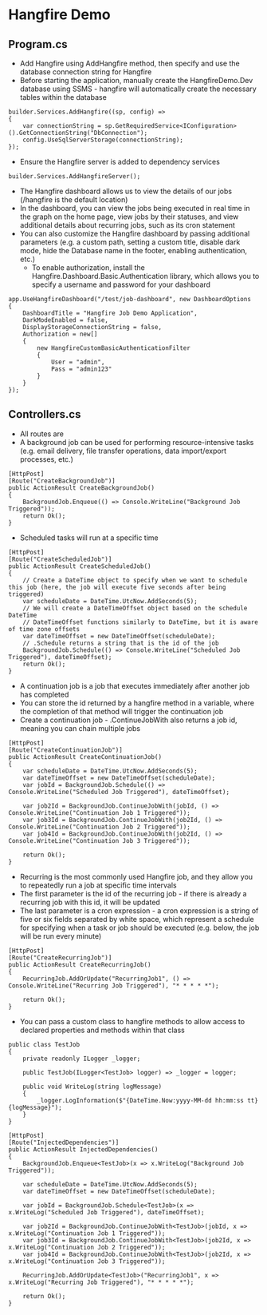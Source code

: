 # Hangfire Demo

## Program.cs
* Add Hangfire using AddHangfire method, then specify and use the database connection string for Hangfire
* Before starting the application, manually create the HangfireDemo.Dev database using SSMS - hangfire will automatically create the necessary tables within the database

```
builder.Services.AddHangfire((sp, config) =>
{
    var connectionString = sp.GetRequiredService<IConfiguration>().GetConnectionString("DbConnection");
    config.UseSqlServerStorage(connectionString);
});
```
* Ensure the Hangfire server is added to dependency services

```
builder.Services.AddHangfireServer();
```
* The Hangfire dashboard allows us to view the details of our jobs (/hangfire is the default location)
* In the dashboard, you can view the jobs being executed in real time in the graph on the home page, view jobs by their statuses, and view additional details about recurring jobs, such as its cron statement
* You can also customize the Hangfire dashboard by passing additional parameters (e.g. a custom path, setting a custom title, disable dark mode, hide the Database name in the footer, enabling authentication, etc.)
    * To enable authorization, install the Hangfire.Dashboard.Basic.Authentication library, which allows you to specify a username and password for your dashboard
```
app.UseHangfireDashboard("/test/job-dashboard", new DashboardOptions
{
    DashboardTitle = "Hangfire Job Demo Application",
    DarkModeEnabled = false,
    DisplayStorageConnectionString = false,
    Authorization = new[]
    {
        new HangfireCustomBasicAuthenticationFilter
        {
            User = "admin",
            Pass = "admin123"
        }
    }
});
```

## Controllers.cs
* All routes are 
* A background job can be used for performing resource-intensive tasks (e.g. email delivery, file transfer operations, data import/export processes, etc.)
```
[HttpPost]
[Route("CreateBackgroundJob")]
public ActionResult CreateBackgroundJob()
{
    BackgroundJob.Enqueue(() => Console.WriteLine("Background Job Triggered"));
    return Ok();
}
```
* Scheduled tasks will run at a specific time
```
[HttpPost]
[Route("CreateScheduledJob")]
public ActionResult CreateScheduledJob()
{
    // Create a DateTime object to specify when we want to schedule this job (here, the job will execute five seconds after being triggered)
    var scheduleDate = DateTime.UtcNow.AddSeconds(5);
    // We will create a DateTimeOffset object based on the schedule DateTime
    // DateTimeOffset functions similarly to DateTime, but it is aware of time zone offsets
    var dateTimeOffset = new DateTimeOffset(scheduleDate);
    // .Schedule returns a string that is the id of the job
    BackgroundJob.Schedule(() => Console.WriteLine("Scheduled Job Triggered"), dateTimeOffset);
    return Ok();
}
```
* A continuation job is a job that executes immediately after another job has completed 
* You can store the id returned by a hangfire method in a variable, where the completion of that method will trigger the continuation job
* Create a continuation job - .ContinueJobWith also returns a job id, meaning you can chain multiple jobs
```
[HttpPost]
[Route("CreateContinuationJob")]
public ActionResult CreateContinuationJob()
{
    var scheduleDate = DateTime.UtcNow.AddSeconds(5);
    var dateTimeOffset = new DateTimeOffset(scheduleDate);
    var jobId = BackgroundJob.Schedule(() => Console.WriteLine("Scheduled Job Triggered"), dateTimeOffset);

    var job2Id = BackgroundJob.ContinueJobWith(jobId, () => Console.WriteLine("Continuation Job 1 Triggered"));
    var job3Id = BackgroundJob.ContinueJobWith(job2Id, () => Console.WriteLine("Continuation Job 2 Triggered"));
    var job4Id = BackgroundJob.ContinueJobWith(job2Id, () => Console.WriteLine("Continuation Job 3 Triggered"));

    return Ok();
}
```
* Recurring is the most commonly used Hangfire job, and they allow you to repeatedly run a job at specific time intervals
* The first parameter is the id of the recurring job - if there is already a recurring job with this id, it will be updated
* The last parameter is a cron expression - a cron expression is a string of five or six fields separated by white space, which represent a schedule for specifying when a task or job should be executed (e.g. below, the job will be run every minute)
``` 
[HttpPost]
[Route("CreateRecurringJob")]
public ActionResult CreateRecurringJob()
{
    RecurringJob.AddOrUpdate("RecurringJob1", () => Console.WriteLine("Recurring Job Triggered"), "* * * * *");

    return Ok();
}
```
* You can pass a custom class to hangfire methods to allow access to declared properties and methods within that class
```
public class TestJob
{
    private readonly ILogger _logger;

    public TestJob(ILogger<TestJob> logger) => _logger = logger;

    public void WriteLog(string logMessage)
    {
        _logger.LogInformation($"{DateTime.Now:yyyy-MM-dd hh:mm:ss tt} {logMessage}");
    }
}
```
```
[HttpPost]
[Route("InjectedDependencies")]
public ActionResult InjectedDependencies()
{
    BackgroundJob.Enqueue<TestJob>(x => x.WriteLog("Background Job Triggered"));

    var scheduleDate = DateTime.UtcNow.AddSeconds(5);
    var dateTimeOffset = new DateTimeOffset(scheduleDate);

    var jobId = BackgroundJob.Schedule<TestJob>(x => x.WriteLog("Scheduled Job Triggered"), dateTimeOffset);

    var job2Id = BackgroundJob.ContinueJobWith<TestJob>(jobId, x => x.WriteLog("Continuation Job 1 Triggered"));
    var job3Id = BackgroundJob.ContinueJobWith<TestJob>(job2Id, x => x.WriteLog("Continuation Job 2 Triggered"));
    var job4Id = BackgroundJob.ContinueJobWith<TestJob>(job2Id, x => x.WriteLog("Continuation Job 3 Triggered"));

    RecurringJob.AddOrUpdate<TestJob>("RecurringJob1", x => x.WriteLog("Recurring Job Triggered"), "* * * * *");

    return Ok();
}
```